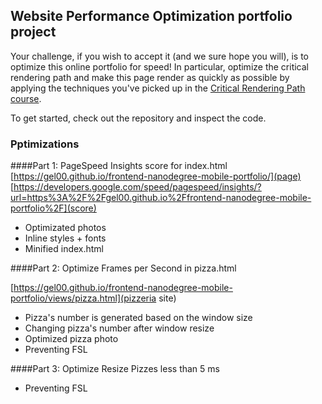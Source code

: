 ## Website Performance Optimization portfolio project

Your challenge, if you wish to accept it (and we sure hope you will), is to optimize this online portfolio for speed! In particular, optimize the critical rendering path and make this page render as quickly as possible by applying the techniques you've picked up in the [Critical Rendering Path course](https://www.udacity.com/course/ud884).

To get started, check out the repository and inspect the code.

### Pptimizations

####Part 1: PageSpeed Insights score for index.html
[https://gel00.github.io/frontend-nanodegree-mobile-portfolio/](page)
[https://developers.google.com/speed/pagespeed/insights/?url=https%3A%2F%2Fgel00.github.io%2Ffrontend-nanodegree-mobile-portfolio%2F](score)
* Optimizated photos
* Inline styles + fonts
* Minified index.html

####Part 2: Optimize Frames per Second in pizza.html

[https://gel00.github.io/frontend-nanodegree-mobile-portfolio/views/pizza.html](pizzeria site)
* Pizza's number is generated based on the window size
* Changing pizza's number after window resize
* Optimized pizza photo
* Preventing FSL

####Part 3: Optimize Resize Pizzes less than 5 ms

* Preventing FSL
